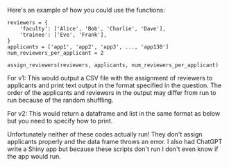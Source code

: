 Here's an example of how you could use the functions:

```
reviewers = {
    'faculty': ['Alice', 'Bob', 'Charlie', 'Dave'],
    'trainee': ['Eve', 'Frank'],
}
applicants = ['app1', 'app2', 'app3', ..., 'app130']
num_reviewers_per_applicant = 2

assign_reviewers(reviewers, applicants, num_reviewers_per_applicant)
```

For v1: This would output a CSV file with the assignment of reviewers to applicants and print text output in the format specified in the question. The order of the applicants and reviewers in the output may differ from run to run because of the random shuffling.

For v2: This would return a dataframe and list in the same format as below but you need to specify how to print.

Unfortunately neither of these codes actually run! They don't assign applicants properly and the data frame throws an error. I also had ChatGPT write a Shiny app but because these scripts don't run I don't even know if the app would run.
